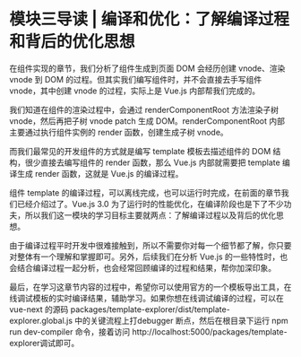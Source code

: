 # 模块三导读 | 编译和优化：了解编译过程和背后的优化思想

在组件实现的章节，我们分析了组件生成到页面 DOM 会经历创建 vnode、渲染 vnode 到 DOM 的过程。但其实我们编写组件时，并不会直接去手写组件 vnode，其中创建 vnode 的过程，实际上是 Vue.js 内部帮我们完成的。

我们知道在组件的渲染过程中，会通过 renderComponentRoot 方法渲染子树 vnode，然后再把子树 vnode patch 生成 DOM。renderComponentRoot 内部主要通过执行组件实例的 render 函数，创建生成子树 vnode。

而我们最常见的开发组件的方式就是编写 template 模板去描述组件的 DOM 结构，很少直接去编写组件的 render 函数，那么 Vue.js 内部就需要把 template 编译生成 render 函数，这就是 Vue.js 的编译过程。

组件 template 的编译过程，可以离线完成，也可以运行时完成，在前面的章节我们已经介绍过了。Vue.js 3.0 为了运行时的性能优化，在编译阶段也是下了不少功夫，所以我们这一模块的学习目标主要就两点：了解编译过程以及背后的优化思想。

由于编译过程平时开发中很难接触到，所以不需要你对每一个细节都了解，你只要对整体有一个理解和掌握即可。另外，后续我们在分析 Vue.js 的一些特性时，也会结合编译过程一起分析，也会经常回顾编译的过程和结果，帮你加深印象。

最后，在学习这章节内容的过程中，希望你可以使用官方的一个模板导出工具，在线调试模板的实时编译结果，辅助学习。如果你想在线调试编译的过程，可以在 vue-next 的源码 packages/template-explorer/dist/template-explorer.global.js 中的关键流程上打debugger 断点，然后在根目录下运行 npm run dev-compiler 命令，接着访问 http://localhost:5000/packages/template-explorer调试即可。

